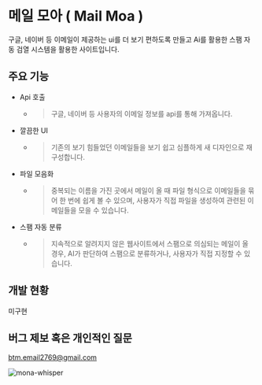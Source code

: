 # 메일 모아 ( Mail Moa )

구글, 네이버 등 이메일이 제공하는 ui를 더 보기 편하도록 만들고 Ai를 활용한 스팸 자동 검열 시스템을 활용한 사이트입니다.


## 주요 기능

* Api 호출
  * > 구글, 네이버 등 사용자의 이메일 정보를 api를 통해 가져옵니다.
* 깔끔한 UI
  * > 기존의 보기 힘들었던 이메일들을 보기 쉽고 심플하게 새 디자인으로 재구성합니다.
* 파일 모음화
  * > 중복되는 이름을 가진 곳에서 메일이 올 때 파일 형식으로 이메일들을 묶어 한 번에 쉽게 볼 수 있으며, 사용자가 직접 파일을 생성하여 관련된 이메일들을 모을 수 있습니다.
* 스팸 자동 분류
  * > 지속적으로 알려지지 않은 웹사이트에서 스팸으로 의심되는 메일이 올 경우, AI가 판단하여 스팸으로 분류하거나, 사용자가 직접 지정할 수 있습니다.
    
## 개발 현황
미구현

## 버그 제보 혹은 개인적인 질문

[btm.email2769@gmail.com](mailto:btm.email2769@gmail.com)


![mona-whisper](https://github.com/user-attachments/assets/f7fe7522-38eb-4247-bf05-3a809e1a8b56)
